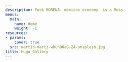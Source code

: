 ```yaml
---
description: Fuck MORENA. mexicos economy  is a Mess
menus:
  main:
    name: Home
    weight: -1
resources:
- params:
    cover: true
  src: martin-martz-wRuhOOaG-Z4-unsplash.jpg
title: Hugo Gallery
---
```

